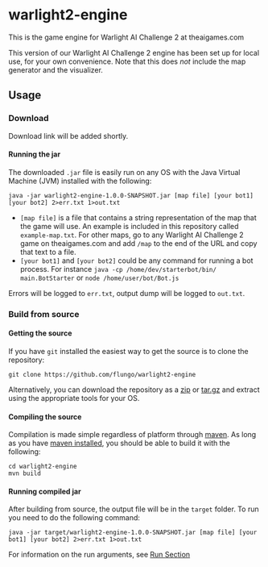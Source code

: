 warlight2-engine
================

This is the game engine for Warlight AI Challenge 2 at theaigames.com

This version of our Warlight AI Challenge 2 engine has been set up for local use, for your own convenience. Note that this does *not* include the map generator and the visualizer.

Usage
-----

### Download

Download link will be added shortly.

#### Running the jar

The downloaded `.jar` file is easily run on any OS with the Java Virtual Machine (JVM) installed with the following:

```
java -jar warlight2-engine-1.0.0-SNAPSHOT.jar [map file] [your bot1] [your bot2] 2>err.txt 1>out.txt
```

-	`[map file]` is a file that contains a string representation of the map that the game will use. An example is included in this repository called `example-map.txt`. For other maps, go to any Warlight AI Challenge 2 game on theaigames.com and add `/map` to the end of the URL and copy that text to a file.
-	`[your bot1]` and `[your bot2]` could be any command for running a bot process. For instance `java -cp /home/dev/starterbot/bin/ main.BotStarter` or `node /home/user/bot/Bot.js`

Errors will be logged to `err.txt`, output dump will be logged to `out.txt`.

### Build from source

#### Getting the source

If you have `git` installed the easiest way to get the source is to clone the repository:

```
git clone https://github.com/flungo/warlight2-engine
```

Alternatively, you can download the repository as a [zip](https://github.com/flungo/warlight2-engine/archive/master.zip) or [tar.gz](https://github.com/flungo/warlight2-engine/archive/master.tar.gz) and extract using the appropriate tools for your OS.

#### Compiling the source

Compilation is made simple regardless of platform through [maven](https://maven.apache.org). As long as you have [maven installed](https://maven.apache.org/download.cgi), you should be able to build it with the following:

```
cd warlight2-engine
mvn build
```

#### Running compiled jar

After building from source, the output file will be in the `target` folder. To run you need to do the following command:

```
java -jar target/warlight2-engine-1.0.0-SNAPSHOT.jar [map file] [your bot1] [your bot2] 2>err.txt 1>out.txt
```

For information on the run arguments, see [Run Section](#running-the-jar)
